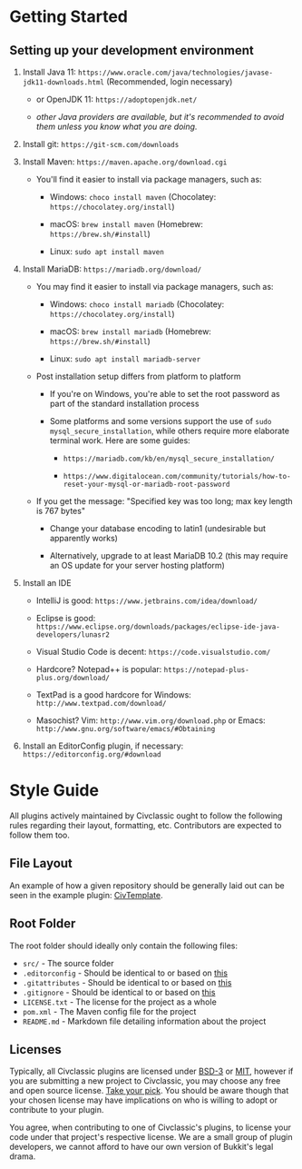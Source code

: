 # Getting Started

## Setting up your development environment

1. Install Java 11: `https://www.oracle.com/java/technologies/javase-jdk11-downloads.html` (Recommended, login necessary)

	* or OpenJDK 11: `https://adoptopenjdk.net/`

	* *other Java providers are available, but it's recommended to avoid them unless you know what you are doing.*

2. Install git: `https://git-scm.com/downloads`

3. Install Maven: `https://maven.apache.org/download.cgi`

	* You'll find it easier to install via package managers, such as:

		* Windows: `choco install maven` (Chocolatey: `https://chocolatey.org/install`)

		* macOS: `brew install maven` (Homebrew: `https://brew.sh/#install`)

		* Linux: `sudo apt install maven`

4. Install MariaDB: `https://mariadb.org/download/`

	* You may find it easier to install via package managers, such as:

		* Windows: `choco install mariadb` (Chocolatey: `https://chocolatey.org/install`)

		* macOS: `brew install mariadb` (Homebrew: `https://brew.sh/#install`)

		* Linux: `sudo apt install mariadb-server`

	* Post installation setup differs from platform to platform

		* If you're on Windows, you're able to set the root password as part of the standard installation process

		* Some platforms and some versions support the use of `sudo mysql_secure_installation`, while others require more elaborate terminal work. Here are some guides:

			* `https://mariadb.com/kb/en/mysql_secure_installation/`

			* `https://www.digitalocean.com/community/tutorials/how-to-reset-your-mysql-or-mariadb-root-password`

	* If you get the message: "Specified key was too long; max key length is 767 bytes"

		* Change your database encoding to latin1 (undesirable but apparently works)

		* Alternatively, upgrade to at least MariaDB 10.2 (this may require an OS update for your server hosting platform)

5. Install an IDE

	* IntelliJ is good: `https://www.jetbrains.com/idea/download/`

	* Eclipse is good: `https://www.eclipse.org/downloads/packages/eclipse-ide-java-developers/lunasr2`

	* Visual Studio Code is decent: `https://code.visualstudio.com/`

	* Hardcore? Notepad++ is popular: `https://notepad-plus-plus.org/download/`

	* TextPad is a good hardcore for Windows: `http://www.textpad.com/download/`

	* Masochist? Vim: `http://www.vim.org/download.php` or Emacs: `http://www.gnu.org/software/emacs/#Obtaining`

6. Install an EditorConfig plugin, if necessary: `https://editorconfig.org/#download`

# Style Guide

All plugins actively maintained by Civclassic ought to follow the following
rules regarding their layout, formatting, etc. Contributors are expected to
follow them too.

## File Layout

An example of how a given repository should be generally laid out can be seen in
the example plugin: [CivTemplate](https://github.com/CivClassic/CivTemplate).

## Root Folder

The root folder should ideally only contain the following files:

* `src/` - The source folder
* `.editorconfig` - Should be identical to or based on [this](./.editorconfig)
* `.gitattributes` - Should be identical to or based on [this](./.gitattributes)
* `.gitignore` - Should be identical to or based on [this](./.gitignore)
* `LICENSE.txt` - The license for the project as a whole
* `pom.xml` - The Maven config file for the project
* `README.md` - Markdown file detailing information about the project

## Licenses

Typically, all Civclassic plugins are licensed under
[BSD-3](https://opensource.org/licenses/BSD-3-Clause) or
[MIT](https://opensource.org/licenses/MIT), however if you are submitting a
new project to Civclassic, you may choose any free and open source license.
[Take your pick](https://opensource.org/licenses/alphabetical). You should be
aware though that your chosen license may have implications on who is willing
to adopt or contribute to your plugin.

You agree, when contributing to one of Civclassic's plugins, to license your
code under that project's respective license. We are a small group of plugin
developers, we cannot afford to have our own version of Bukkit's legal drama.

